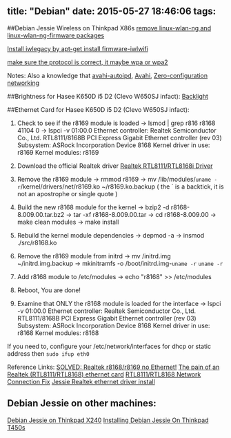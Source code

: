 title: "Debian"
date: 2015-05-27 18:46:06
tags:
---
##Debian Jessie Wireless on Thinkpad X86s 
[remove linux-wlan-ng and linux-wlan-ng-firmware packages](http://www.funtoo.org/Zero_Configuration_Networking)

[Install iwlegacy by apt-get install firmware-iwlwifi](https://wiki.debian.org/iwlegacy)

[make sure the protocol is correct, it maybe wpa or wpa2](http://linux.hd-wireless.se/bin/view/Linux/WPASupplicant)

Notes:
Also a knowledge that [avahi-autoipd](http://linux.die.net/man/8/avahi-autoipd), [Avahi](https://wiki.archlinux.org/index.php/Avahi), [Zero-configuration networking](http://en.wikipedia.org/wiki/Zero-configuration_networking)

##Brightness for Hasee K650D i5 D2 (Clevo W650SJ infact):
[Backlight](https://wiki.archlinux.org/index.php/Backlight)

##Ethernet Card for Hasee K650D i5 D2 (Clevo W650SJ infact):

1) Check to see if the r8169 module is loaded
-> lsmod | grep r816
r8168 41104 0
-> lspci -v
01:00.0 Ethernet controller: Realtek Semiconductor Co., Ltd. RTL8111/8168B PCI Express Gigabit Ethernet controller (rev 03)
Subsystem: ASRock Incorporation Device 8168
Kernel driver in use: r8169
Kernel modules: r8169

2) Download the official Realtek driver [Realtek RTL8111/RTL8168i Driver](http://www.realtek.com.tw/downloads/downloadsView.aspx?Langid=1&PNid=13&PFid=5&Level=5&Conn=4&DownTypeID=3&GetDown=false#2)

3) Remove the r8169 module
-> rmmod r8169
-> mv /lib/modules/`uname -r`/kernel/drivers/net/r8169.ko ~/r8169.ko.backup
( the ` is a backtick, it is not an apostrophe or single quote )

4) Build the new r8168 module for the kernel
-> bzip2 -d r8168-8.009.00.tar.bz2
-> tar -xf r8168-8.009.00.tar
-> cd r8168-8.009.00
-> make clean modules
-> make install

5) Rebuild the kernel module dependencies
-> depmod -a
-> insmod ./src/r8168.ko

6) Remove the r8169 module from initrd
-> mv /initrd.img ~/initrd.img.backup
-> mkinitramfs -o /boot/initrd.img-`uname -r` `uname -r`

7) Add r8168 module to /etc/modules
-> echo "r8168" >> /etc/modules

8) Reboot, You are done!

9) Examine that ONLY the r8168 module is loaded for the interface
-> lspci -v
01:00.0 Ethernet controller: Realtek Semiconductor Co., Ltd. RTL8111/8168B PCI Express Gigabit Ethernet controller (rev 03)
Subsystem: ASRock Incorporation Device 8168
Kernel driver in use: r8168
Kernel modules: r8168

If you need to, configure your /etc/network/interfaces for dhcp or static address then `sudo ifup eth0`

Reference Links:
[SOLVED: Realtek r8168/r8169 no Ethernet!](http://forums.debian.net/viewtopic.php?f=5&t=104167)
[The pain of an Realtek (RTL8111/RTL8168) ethernet card](https://unixblogger.wordpress.com/2011/10/18/the-pain-of-an-realtek-rtl8111rtl8168-ethernet-card/)
[RTL8111/RTL8168 Network Connection Fix](http://ubuntuforums.org/archive/index.php/t-1022411.html)
[Jessie Realtek ethernet driver install](http://www.debianuserforums.org/viewtopic.php?f=56&t=3356)


## Debian Jessie on other machines:
[Debian Jessie on Thinkpad X240](http://www.gnusosa.net/article/x240-debian-jessie.html)
[Installing Debian Jessie On Thinkpad T450s](https://wiki.debian.org/InstallingDebianOn/Thinkpad/T450s/jessie)


